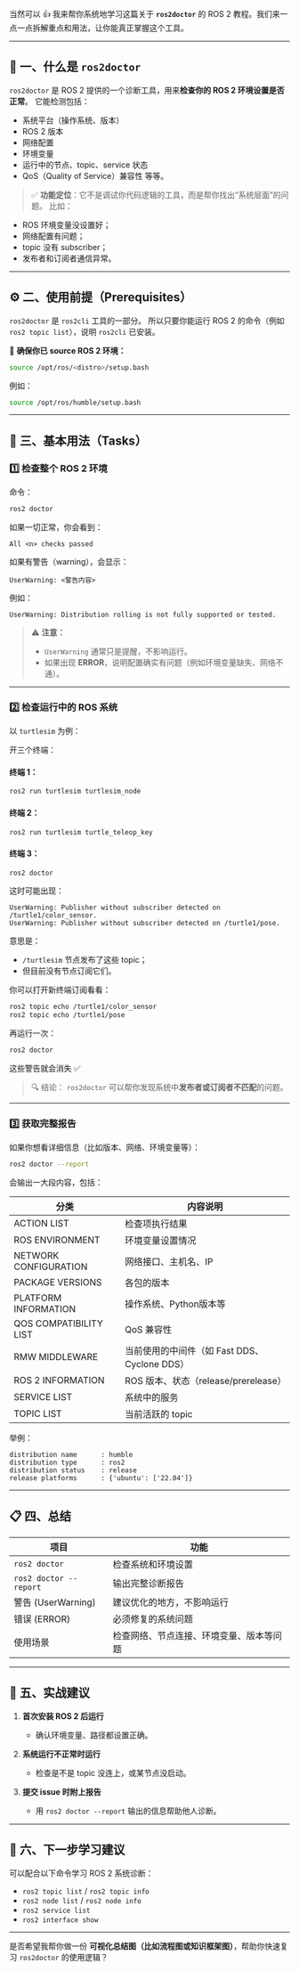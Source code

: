 当然可以 👍 我来帮你系统地学习这篇关于 **`ros2doctor`** 的 ROS 2 教程。我们来一点一点拆解重点和用法，让你能真正掌握这个工具。

---

## 🧠 一、什么是 `ros2doctor`

`ros2doctor` 是 ROS 2 提供的一个诊断工具，用来**检查你的 ROS 2 环境设置是否正常**。
它能检测包括：

* 系统平台（操作系统、版本）
* ROS 2 版本
* 网络配置
* 环境变量
* 运行中的节点、topic、service 状态
* QoS（Quality of Service）兼容性
  等等。

> ✅ **功能定位**：它不是调试你代码逻辑的工具，而是帮你找出“系统层面”的问题。
> 比如：

* ROS 环境变量没设置好；
* 网络配置有问题；
* topic 没有 subscriber；
* 发布者和订阅者通信异常。

---

## ⚙️ 二、使用前提（Prerequisites）

`ros2doctor` 是 `ros2cli` 工具的一部分。
所以只要你能运行 ROS 2 的命令（例如 `ros2 topic list`），说明 `ros2cli` 已安装。

📌 **确保你已 source ROS 2 环境：**

```bash
source /opt/ros/<distro>/setup.bash
```

例如：

```bash
source /opt/ros/humble/setup.bash
```

---

## 🧩 三、基本用法（Tasks）

### **1️⃣ 检查整个 ROS 2 环境**

命令：

```bash
ros2 doctor
```

如果一切正常，你会看到：

```
All <n> checks passed
```

如果有警告（warning），会显示：

```
UserWarning: <警告内容>
```

例如：

```
UserWarning: Distribution rolling is not fully supported or tested.
```

> ⚠️ **注意：**
>
> * `UserWarning` 通常只是提醒，不影响运行。
> * 如果出现 **ERROR**，说明配置确实有问题（例如环境变量缺失、网络不通）。

---

### **2️⃣ 检查运行中的 ROS 系统**

以 `turtlesim` 为例：

开三个终端：

#### 终端 1：

```bash
ros2 run turtlesim turtlesim_node
```

#### 终端 2：

```bash
ros2 run turtlesim turtle_teleop_key
```

#### 终端 3：

```bash
ros2 doctor
```

这时可能出现：

```
UserWarning: Publisher without subscriber detected on /turtle1/color_sensor.
UserWarning: Publisher without subscriber detected on /turtle1/pose.
```

意思是：

* `/turtlesim` 节点发布了这些 topic；
* 但目前没有节点订阅它们。

你可以打开新终端订阅看看：

```bash
ros2 topic echo /turtle1/color_sensor
ros2 topic echo /turtle1/pose
```

再运行一次：

```bash
ros2 doctor
```

这些警告就会消失 ✅

> 🔍 结论：
> `ros2doctor` 可以帮你发现系统中**发布者或订阅者不匹配**的问题。

---

### **3️⃣ 获取完整报告**

如果你想看详细信息（比如版本、网络、环境变量等）：

```bash
ros2 doctor --report
```

会输出一大段内容，包括：

| 分类                     | 内容说明                             |
| ---------------------- | -------------------------------- |
| ACTION LIST            | 检查项执行结果                          |
| ROS ENVIRONMENT        | 环境变量设置情况                         |
| NETWORK CONFIGURATION  | 网络接口、主机名、IP                      |
| PACKAGE VERSIONS       | 各包的版本                            |
| PLATFORM INFORMATION   | 操作系统、Python版本等                   |
| QOS COMPATIBILITY LIST | QoS 兼容性                          |
| RMW MIDDLEWARE         | 当前使用的中间件（如 Fast DDS、Cyclone DDS） |
| ROS 2 INFORMATION      | ROS 版本、状态（release/prerelease）    |
| SERVICE LIST           | 系统中的服务                           |
| TOPIC LIST             | 当前活跃的 topic                      |

举例：

```
distribution name      : humble
distribution type      : ros2
distribution status    : release
release platforms      : {'ubuntu': ['22.04']}
```

---

## 📋 四、总结

| 项目                     | 功能                   |
| ---------------------- | -------------------- |
| `ros2 doctor`          | 检查系统和环境设置            |
| `ros2 doctor --report` | 输出完整诊断报告             |
| 警告 (UserWarning)       | 建议优化的地方，不影响运行        |
| 错误 (ERROR)             | 必须修复的系统问题            |
| 使用场景                   | 检查网络、节点连接、环境变量、版本等问题 |

---

## 🚀 五、实战建议

1. **首次安装 ROS 2 后运行**

   * 确认环境变量、路径都设置正确。
2. **系统运行不正常时运行**

   * 检查是不是 topic 没连上，或某节点没启动。
3. **提交 issue 时附上报告**

   * 用 `ros2 doctor --report` 输出的信息帮助他人诊断。

---

## 🧭 六、下一步学习建议

可以配合以下命令学习 ROS 2 系统诊断：

* `ros2 topic list` / `ros2 topic info`
* `ros2 node list` / `ros2 node info`
* `ros2 service list`
* `ros2 interface show`

---

是否希望我帮你做一份 **可视化总结图（比如流程图或知识框架图）**，帮助你快速复习 `ros2doctor` 的使用逻辑？
